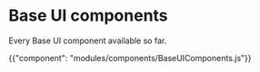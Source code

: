 # Base UI components

<p class="description">Every Base UI component available so far.</p>

{{"component": "modules/components/BaseUIComponents.js"}}
